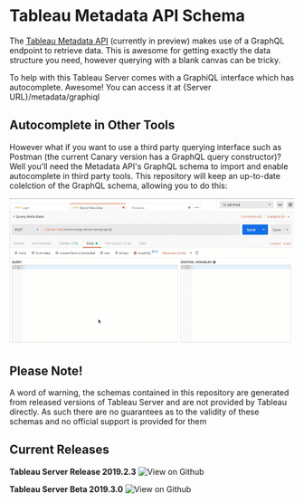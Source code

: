 # Tableau Metadata API Schema
 
The [Tableau Metadata API](https://help.tableau.com/v0.0/api/metadata_api/en-us/docs/meta_api_start.html) (currently in preview) makes use of a GraphQL endpoint to retrieve data. This is awesome for getting exactly the data structure you need, however querying with a blank canvas can be tricky.

To help with this Tableau Server comes with a GraphiQL interface which has autocomplete. Awesome! You can access it at {Server URL}/metadata/graphiql

## Autocomplete in Other Tools

However what if you want to use a third party querying interface such as Postman (the current Canary version has a GraphQL query constructor)? Well you'll need the Metadata API's GraphQL schema to import and enable autocomplete in third party tools. This repository will keep an up-to-date colelction of the GraphQL schema, allowing you to do this:

![Postman Autocomplete](https://github.com/TheInformationLab/Tableau-MetadataAPI-Schema/raw/master/GIFs/Postman%20Autocomplete.gif)

## Please Note!

A word of warning, the schemas contained in this repository are generated from released versions of Tableau Server and are not provided by Tableau directly. As such there are no guarantees as to the validity of these schemas and no official support is provided for them

## Current Releases

**Tableau Server Release 2019.2.3** ![View on Github](https://github.com/TheInformationLab/Tableau-MetadataAPI-Schema/blob/master/2019.2.3.schema)

**Tableau Server Beta 2019.3.0** ![View on Github](https://github.com/TheInformationLab/Tableau-MetadataAPI-Schema/blob/master/2019.3.0-Beta.schema)
